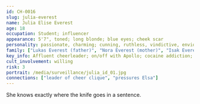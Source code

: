 ```yaml
---
id: CH-0016
slug: julia-everest
name: Julia Elise Everest
age: 18
occupation: Student; influencer
appearance: 5'7", toned; long blonde; blue eyes; cheek scar
personality: passionate, charming; cunning, ruthless, vindictive, envious
family: ["Lukas Everest (father)", "Nora Everest (mother)", "Isak Everest (brother)"]
key_info: Affluent cheerleader; on/off with Apollo; cocaine addiction; rivalry with Davia.
cult_involvement: willing
risk: 3
portrait: /media/surveillance/julia_id_01.jpg
connections: ["leader of cheer clique", "pressures Elsa"]
---
```

She knows exactly where the knife goes in a sentence.
